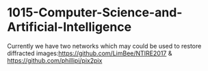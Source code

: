 # 1015-Computer-Science-and-Artificial-Intelligence

Currently we have two networks which may could be used to restore diffracted images:https://github.com/LimBee/NTIRE2017 & https://github.com/phillipi/pix2pix
